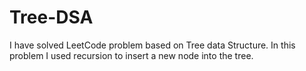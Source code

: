 # Tree-DSA
I have solved LeetCode problem based on Tree data Structure. In this problem I used recursion to insert a new node into the tree.
